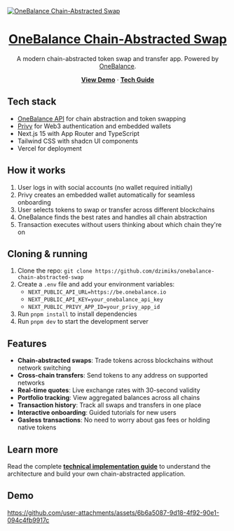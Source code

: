 <a href="https://onebalance-chain-abstracted-swap.vercel.app">
  <img alt="OneBalance Chain-Abstracted Swap" src="https://storage.googleapis.com/onebalance-public-assets/docs/guides/chain-abstracted-swap-with-privy/swap-hero.png">
  <h1 align="center">OneBalance Chain-Abstracted Swap</h1>
</a>

<p align="center">
  A modern chain-abstracted token swap and transfer app. Powered by <a href="https://www.onebalance.io">OneBalance</a>.
</p>

<p align="center">
  <a href="https://onebalance-chain-abstracted-swap.vercel.app"><strong>View Demo</strong></a> · 
  <a href="https://docs.onebalance.io/guides/chain-abstracted-swap-with-privy"><strong>Tech Guide</strong></a>
</p>

## Tech stack

- [OneBalance API](https://docs.onebalance.io/api-reference/introduction) for chain abstraction and token swapping
- [Privy](https://privy.io) for Web3 authentication and embedded wallets
- Next.js 15 with App Router and TypeScript
- Tailwind CSS with shadcn UI components
- Vercel for deployment

## How it works

1. User logs in with social accounts (no wallet required initially)
2. Privy creates an embedded wallet automatically for seamless onboarding
3. User selects tokens to swap or transfer across different blockchains
4. OneBalance finds the best rates and handles all chain abstraction
5. Transaction executes without users thinking about which chain they're on

## Cloning & running

1. Clone the repo: `git clone https://github.com/dzimiks/onebalance-chain-abstracted-swap`
2. Create a `.env` file and add your environment variables:
   - `NEXT_PUBLIC_API_URL=https://be.onebalance.io`
   - `NEXT_PUBLIC_API_KEY=your_onebalance_api_key`
   - `NEXT_PUBLIC_PRIVY_APP_ID=your_privy_app_id`
3. Run `pnpm install` to install dependencies
4. Run `pnpm dev` to start the development server

## Features

- **Chain-abstracted swaps**: Trade tokens across blockchains without network switching
- **Cross-chain transfers**: Send tokens to any address on supported networks
- **Real-time quotes**: Live exchange rates with 30-second validity
- **Portfolio tracking**: View aggregated balances across all chains
- **Transaction history**: Track all swaps and transfers in one place
- **Interactive onboarding**: Guided tutorials for new users
- **Gasless transactions**: No need to worry about gas fees or holding native tokens

## Learn more

Read the complete [**technical implementation guide**](https://docs.onebalance.io/guides/chain-abstracted-swap-with-privy) to understand the architecture and build your own chain-abstracted application.

## Demo

https://github.com/user-attachments/assets/6b6a5087-9d18-4f92-90e1-094c4fb9917c
